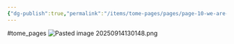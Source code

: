 ```yaml
---
{"dg-publish":true,"permalink":"/items/tome-pages/pages/page-10-we-are-born-into-the-hum/"}
---
```


#tome_pages
![Pasted image 20250914130148.png](/img/user/items/tome%20pages/image%20files/Pasted%20image%2020250914130148.png)
